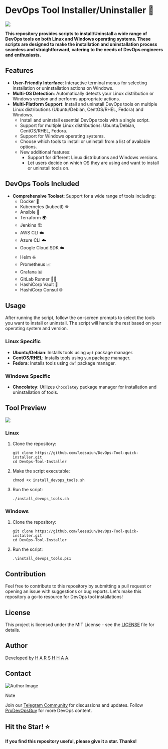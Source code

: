 # DevOps Tool Installer/Uninstaller 🚀

![](https://imgur.com/my87pMG.png)

**This repository provides scripts to install/Uninstall a wide range of DevOps tools on both Linux and Windows operating systems. These scripts are designed to make the installation and uninstallation process seamless and straightforward, catering to the needs of DevOps engineers and enthusiasts.**

## Features

- **User-Friendly Interface**: Interactive terminal menus for selecting installation or uninstallation actions on Windows.
- **Multi-OS Detection**: Automatically detects your Linux distribution or Windows version and performs appropriate actions.
- **Multi-Platform Support**: Install and uninstall DevOps tools on multiple Linux distributions (Ubuntu/Debian, CentOS/RHEL, Fedora) and Windows.
  - Install and uninstall essential DevOps tools with a single script.
  - Support for multiple Linux distributions: Ubuntu/Debian, CentOS/RHEL, Fedora.
  - Support for Windows operating systems.
  - Choose which tools to install or uninstall from a list of available options.
  - New additional features:
    - Support for different Linux distributions and Windows versions.
    - Let users decide on which OS they are using and want to install or uninstall tools on.

## DevOps Tools Included

- **Comprehensive Toolset**: Support for a wide range of tools including:
  - Docker 🐳
  - Kubernetes (kubectl) ☸️
  - Ansible 📜
  - Terraform 🌍
  - Jenkins 🏗️
  - AWS CLI ☁️
  - Azure CLI ☁️
  - Google Cloud SDK ☁️
  - Helm ⛵
  - Prometheus 📈
  - Grafana 📊
  - GitLab Runner 🏃‍♂️
  - HashiCorp Vault 🔐
  - HashiCorp Consul 🌐

## Usage

After running the script, follow the on-screen prompts to select the tools you want to install or uninstall. The script will handle the rest based on your operating system and version.

### Linux Specific

- **Ubuntu/Debian**: Installs tools using `apt` package manager.
- **CentOS/RHEL**: Installs tools using `yum` package manager.
- **Fedora**: Installs tools using `dnf` package manager.

### Windows Specific

- **Chocolatey**: Utilizes `Chocolatey` package manager for installation and uninstallation of tools.

## Tool Preview

![](https://imgur.com/kkUnTrk.png)

### Linux

1. Clone the repository:

    ```
    git clone https://github.com/leesuiun/DevOps-Tool-quick-installer.git
    cd DevOps-Tool-Installer
    ```

2. Make the script executable:

    ```
    chmod +x install_devops_tools.sh
    ```

3. Run the script:

    ```
    ./install_devops_tools.sh
    ```

### Windows

1. Clone the repository:

    ```
    git clone https://github.com/leesuiun/DevOps-Tool-quick-installer.git
    cd DevOps-Tool-Installer
    ```

2. Run the script:

    ```
    .\install_devops_tools.ps1
    ```

## Contribution

Feel free to contribute to this repository by submitting a pull request or opening an issue with suggestions or bug reports. Let's make this repository a go-to resource for DevOps tool installations!

## License

This project is licensed under the MIT License - see the [LICENSE](LICENSE) file for details.

## Author

Developed by [H A R S H H A A](https://github.com/NotHarshhaa).

## Contact

![Author Image](https://imgur.com/2j6Aoyl.png)

> [!Note]
> Join our [Telegram Community](https://t.me/prodevopsguy) for discussions and updates. Follow [ProDevOpsGuy](https://github.com/NotHarshhaa) for more DevOps content.

## Hit the Star! ⭐

**If you find this repository useful, please give it a star. Thanks!**
